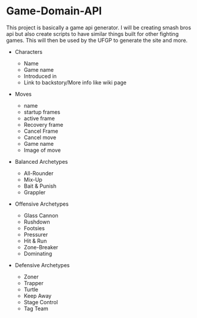 # Game-Domain-API
This project is basically a game api generator. I will be creating smash bros api but also create scripts to have similar things built for other fighting games. This will then be used by the UFGP to generate the site and more.
    
- Characters
    - Name
    - Game name
    - Introduced in
    - Link to backstory/More info like wiki page

- Moves
    - name
    - startup frames
    - active frame
    - Recovery frame
    - Cancel Frame
    - Cancel move
    - Game name
    - Image of move

- Balanced Archetypes
    - All-Rounder
    - Mix-Up
    - Bait & Punish
    - Grappler

- Offensive Archetypes
    - Glass Cannon
    - Rushdown
    - Footsies
    - Pressurer
    - Hit & Run
    - Zone-Breaker
    - Dominating

- Defensive Archetypes
    - Zoner
    - Trapper
    - Turtle
    - Keep Away
    - Stage Control
    - Tag Team